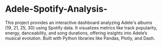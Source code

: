 # Adele-Spotify-Analysis-
This project provides an interactive dashboard analyzing Adele's albums (19, 21, 25, 30) using Spotify data. It visualizes metrics like track popularity, energy, danceability, and song durations, offering insights into Adele’s musical evolution. Built with Python libraries like Pandas, Plotly, and Dash.
